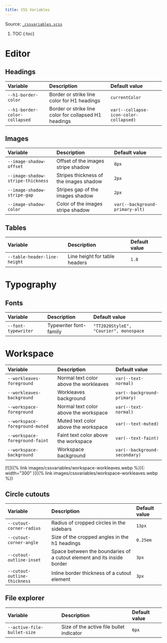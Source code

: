 ```yaml
---
title: CSS Variables
---
```


Source: [`_cssvariables.scss`](https://github.com/ElsaTam/obsidian-fancy-a-story/blob/main/scss/_cssvariables.scss)

1. TOC
{:toc}

# Editor

## Headings

| Variable | Description | Default value |
|:---------|:------------|:--------------|
| `--h1-border-color` | Border or strike line color for H1 headings | `currentColor` |
| `--h1-border-color-collapsed` | Border or strike line color for collapsed H1 headings | `var(--collapse-icon-color-collapsed)` |

## Images

| Variable | Description | Default value |
|:---------|:------------|:--------------|
| `--image-shadow-offset`           | Offset of the images stripe shadow     | `8px`                           |
| `--image-shadow-stripe-thickness` | Stripes thickness of the images shadow | `2px`                           |
| `--image-shadow-stripe-gap`       | Stripes gap of the images shadow       | `2px`                           |
| `--image-shadow-color`            | Color of the images stripe shadow      | `var(--background-primary-alt)` |

## Tables

| Variable | Description | Default value |
|:---------|:------------|:--------------|
| `--table-header-line-height` | Line height for table headers | `1.8` |


# Typography

## Fonts

| Variable | Description | Default value |
|:---------|:------------|:--------------|
| `--font-typewriter` | Typewriter font-family | `"TT2020StyleE", "Courier", monospace` |




# Workspace

| Variable | Description | Default value |
|:---------|:------------|:--------------|
| `--workleaves-foreground`      | Normal text color above the workleaves | `var(--text-normal)`          |
| `--workleaves-background`      | Workleaves background                  | `var(--background-primary)`   |
| `--workspace-foreground`       | Normal text color above the workspace  | `var(--text-normal)`          |
| `--workspace-foreground-muted` | Muted text color above the workspace   | `var(--text-muted)`           |
| `--workspace-foreground-faint` | Faint text color above the workspace   | `var(--text-faint)`           |
| `--workspace-background`       | Workspace background                   | `var(--background-secondary)` |

[![]({% link images/cssvariables/workspace-workleaves.webp %}){: width="300" }]({% link images/cssvariables/workspace-workleaves.webp %})

## Circle cutouts

| Variable | Description | Default value |
|:---------|:------------|:--------------|
| `--cutout-corner-radius`     | Radius of cropped circles in the sidebars                              | `13px`   |
| `--cutout-corner-angle`      | Size of the cropped angles in the h1 headings                          | `0.25em` |
| `--cutout-outline-inset`     | Space between the boundaries of a cutout element and its inside border | `3px`    |
| `--cutout-outline-thickness` | Inline border thickness of a cutout element                            | `3px`    |

## File explorer

| Variable | Description | Default value |
|:---------|:------------|:--------------|
| `--active-file-bullet-size` | Size of the active file bullet indicator | `6px` |
